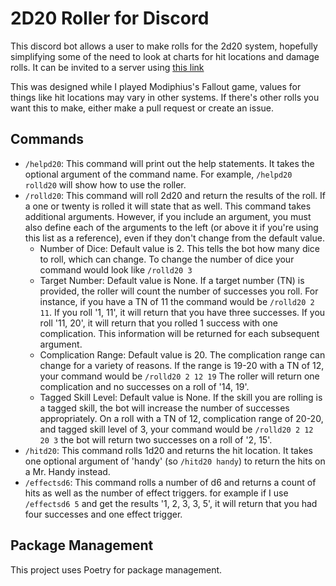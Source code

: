 # 2D20 Roller for Discord
This discord bot allows a user to make rolls for the 2d20 system, hopefully simplifying some of the need to look 
at charts for hit locations and damage rolls. It can be invited to a server using [this link](https://discord.com/oauth2/authorize?client_id=1289984227273867397)  

This was designed while I played Modiphius's Fallout game, values for things like hit locations may vary in other 
systems. If there's other rolls you want this to make, either make a pull request or create an issue. 

## Commands
* `/helpd20`: This command will print out the help statements. It takes the optional argument of the command name. For
  example, `/helpd20 rolld20` will show how to use the roller.
* `/rolld20`: This command will roll 2d20 and return the results of the roll. If a one or twenty is rolled it will 
  state that as well. This command takes additional arguments. However, if you include an argument, you must also 
  define each of the arguments to the left (or above it if you're using this list as a reference), even if they don't 
  change from the default value.
  * Number of Dice: Default value is 2. This tells the bot how many dice to roll, which can change. To change the 
    number of dice your command would look like `/rolld20 3`
  * Target Number: Default value is None. If a target number (TN) is provided, the roller will count the number of 
    successes you roll. For instance, if you have a TN of 11 the command would be `/rolld20 2 11`. If you roll '1, 11', 
    it will return that you have three successes. If you roll '11, 20', it will return that you rolled 1 success with 
    one complication. This information will be returned for each subsequent argument.
  * Complication Range: Default value is 20. The complication range can change for a variety of reasons. If the 
    range is 19-20 with a TN of 12, your command would be `/rolld20 2 12 19` The roller will return one complication 
    and no successes on a roll of '14, 19'.
  * Tagged Skill Level: Default value is None. If the skill you are rolling is a tagged skill, the bot will increase
    the number of successes appropriately. On a roll with a TN of 12, complication range of 20-20, and tagged skill
    level of 3, your command would be `/rolld20 2 12 20 3` the bot will return two successes on a roll of '2, 15'.
* `/hitd20`: This command rolls 1d20 and returns the hit location. It takes one optional argument of 'handy' (so
  `/hitd20 handy`) to return the hits on a Mr. Handy instead.
* `/effectsd6`: This command rolls a number of d6 and returns a count of hits as well as the number of effect triggers.
  for example if I use `/effectsd6 5` and get the results '1, 2, 3, 3, 5', it will return that you had four successes and
  one effect trigger.

## Package Management
This project uses Poetry for package management.
